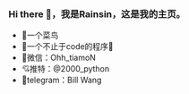 ### Hi there 👋，我是Rainsin，这是我的主页。
- 🤔一个菜鸟
- 💪一个不止于code的程序🦍
- 💬微信：Ohh_tiamoN
- 💘推特：@2000_python
- 🔞telegram：Bill Wang
<!--
**2000python/2000python** is a ✨ _special_ ✨ repository because its `README.md` (this file) appears on your GitHub profile.

Here are some ideas to get you started:

- 🔭 I’m currently working on ...
- 🌱 I’m currently learning ...
- 👯 I’m looking to collaborate on ...
- 🤔 I’m looking for help with ...
- 💬 Ask me about ...
- 📫 How to reach me: ...
- 😄 Pronouns: ...
- ⚡ Fun fact: ...
-->
